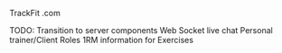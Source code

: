 TrackFit
.com



TODO:
Transition to server components
Web Socket live chat
Personal trainer/Client Roles
1RM information for Exercises
